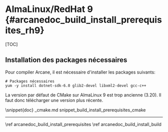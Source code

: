 # AlmaLinux/RedHat 9 {#arcanedoc_build_install_prerequisites_rh9}

[TOC]

## Installation des packages nécessaires

Pour compiler Arcane, il est nécessaire d'installer les packages
suivants:

~~~{sh}
# Packages nécessaires
yum -y install dotnet-sdk-6.0 glib2-devel libxml2-devel gcc-c++
~~~

La version par défaut de CMake sur AlmaLinux 9 est trop ancienne
(3.20). Il faut donc télécharger une version plus récente.

\snippet{doc} _cmake.md snippet_build_install_prerequisites_cmake


____

<div class="section_buttons">
<span class="back_section_button">
\ref arcanedoc_build_install_prerequisites
</span>
<span class="next_section_button">
\ref arcanedoc_build_install_build
</span>
</div>
